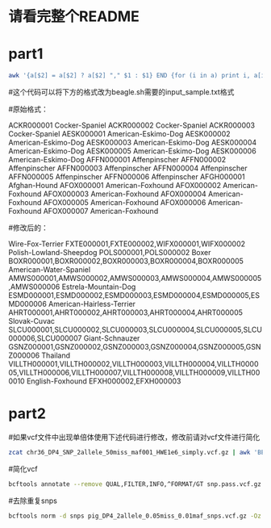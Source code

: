 # 请看完整个README
#  part1
```bash
awk '{a[$2] = a[$2] ? a[$2] "," $1 : $1} END {for (i in a) print i, a[i]}' cattle_metadata.txt > cattle_metadata2.txt
```

#这个代码可以将下方的格式改为beagle.sh需要的input_sample.txt格式

#原始格式：

ACKR000001      Cocker-Spaniel
ACKR000002      Cocker-Spaniel
ACKR000003      Cocker-Spaniel
AESK000001      American-Eskimo-Dog
AESK000002      American-Eskimo-Dog
AESK000003      American-Eskimo-Dog
AESK000004      American-Eskimo-Dog
AESK000005      American-Eskimo-Dog
AESK000006      American-Eskimo-Dog
AFFN000001      Affenpinscher
AFFN000002      Affenpinscher
AFFN000003      Affenpinscher
AFFN000004      Affenpinscher
AFFN000005      Affenpinscher
AFFN000006      Affenpinscher
AFGH000001      Afghan-Hound
AFOX000001      American-Foxhound
AFOX000002      American-Foxhound
AFOX000003      American-Foxhound
AFOX000004      American-Foxhound
AFOX000005      American-Foxhound
AFOX000006      American-Foxhound
AFOX000007      American-Foxhound

#修改后的：

Wire-Fox-Terrier FXTE000001,FXTE000002,WIFX000001,WIFX000002
Polish-Lowland-Sheepdog POLS000001,POLS000002
Boxer BOXR000001,BOXR000002,BOXR000003,BOXR000004,BOXR000005
American-Water-Spaniel AMWS000001,AMWS000002,AMWS000003,AMWS000004,AMWS000005,AMWS000006
Estrela-Mountain-Dog ESMD000001,ESMD000002,ESMD000003,ESMD000004,ESMD000005,ESMD000006
American-Hairless-Terrier AHRT000001,AHRT000002,AHRT000003,AHRT000004,AHRT000005
Slovak-Cuvac SLCU000001,SLCU000002,SLCU000003,SLCU000004,SLCU000005,SLCU000006,SLCU000007
Giant-Schnauzer GSNZ000001,GSNZ000002,GSNZ000003,GSNZ000004,GSNZ000005,GSNZ000006
Thailand VILLTH000001,VILLTH000002,VILLTH000003,VILLTH000004,VILLTH000005,VILLTH000006,VILLTH000007,VILLTH000008,VILLTH000009,VILLTH000010
English-Foxhound EFXH000002,EFXH000003

#  part2
#如果vcf文件中出现单倍体使用下述代码进行修改，修改前请对vcf文件进行简化

``` bash
zcat chr36_DP4_SNP_2allele_50miss_maf001_HWE1e6_simply.vcf.gz | awk 'BEGIN {FS=OFS="\t"} {for (i=10; i<=NF; i++) if ($i == ".") $i = "./."; print}' | bgzip -c > test.useimputation.vcf.gz

```

#简化vcf
```bash
bcftools annotate --remove QUAL,FILTER,INFO,^FORMAT/GT snp.pass.vcf.gz -Oz -o snp.simply.vcf.gz
```

#去除重复snps
```bash
bcftools norm -d snps pig_DP4_2allele_0.05miss_0.01maf_snps.vcf.gz -Oz -o pig_DP4_2allele_0.05miss_0.01maf_snps_rmdup.vcf.gz
```
